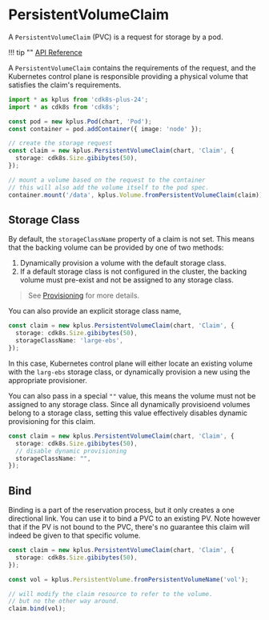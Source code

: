 # PersistentVolumeClaim

A `PersistentVolumeClaim` (PVC) is a request for storage by a pod.

!!! tip ""
    [API Reference](../../reference/cdk8s-plus-24/typescript.md#persistent-volume-claim)

A `PersistentVolumeClaim` contains the requirements of the request, and the Kubernetes control plane is responsible providing a physical volume that satisfies the claim's requirements.

```ts
import * as kplus from 'cdk8s-plus-24';
import * as cdk8s from 'cdk8s';

const pod = new kplus.Pod(chart, 'Pod');
const container = pod.addContainer({ image: 'node' });

// create the storage request
const claim = new kplus.PersistentVolumeClaim(chart, 'Claim', {
  storage: cdk8s.Size.gibibytes(50),
});

// mount a volume based on the request to the container
// this will also add the volume itself to the pod spec.
container.mount('/data', kplus.Volume.fromPersistentVolumeClaim(claim));
```

## Storage Class

By default, the `storageClassName` property of a claim is not set.
This means that the backing volume can be provided by one of two methods:

1. Dynamically provision a volume with the default storage class.
2. If a default storage class is not configured in the cluster, the backing
volume must pre-exist and not be assigned to any storage class.

> See [Provisioning](https://kubernetes.io/docs/concepts/storage/persistent-volumes/#provisioning) for more details.

You can also provide an explicit storage class name,

```ts
const claim = new kplus.PersistentVolumeClaim(chart, 'Claim', {
  storage: cdk8s.Size.gibibytes(50),
  storageClassName: 'large-ebs',
});
```

In this case, Kubernetes control plane will either locate an existing volume with the `larg-ebs` storage class, or dynamically provision a new using the appropriate provisioner.

You can also pass in a special `""` value, this means the volume must not be assigned to any storage class.
Since all dynamically provisioend volumes belong to a storage class, setting this value effectively disables
dynamic provisioning for this claim.

```ts
const claim = new kplus.PersistentVolumeClaim(chart, 'Claim', {
  storage: cdk8s.Size.gibibytes(50),
  // disable dynamic provisioning
  storageClassName: "",
});
```

## Bind

Binding is a part of the reservation process, but it only creates a one directional link.
You can use it to bind a PVC to an existing PV. Note however that if the PV is not bound to the PVC,
there's no guarantee this claim will indeed be given to that specific volume.

```ts
const claim = new kplus.PersistentVolumeClaim(chart, 'Claim', {
  storage: cdk8s.Size.gibibytes(50),
});

const vol = kplus.PersistentVolume.fromPersistentVolumeName('vol');

// will modify the claim resource to refer to the volume.
// but no the other way around.
claim.bind(vol);
```
